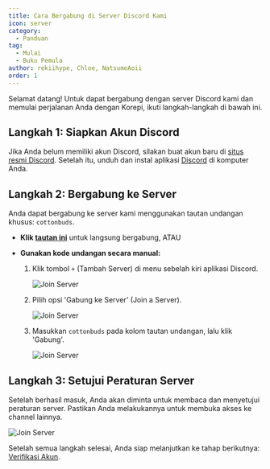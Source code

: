 ```yaml
---
title: Cara Bergabung di Server Discord Kami
icon: server
category:
  - Panduan
tag:
  - Mulai
  - Buku Pemula
author: rekiihype, Chloe, NatsumeAoii
order: 1
---
```


Selamat datang! Untuk dapat bergabung dengan server Discord kami dan memulai perjalanan Anda dengan Korepi, ikuti langkah-langkah di bawah ini.

## Langkah 1: Siapkan Akun Discord

Jika Anda belum memiliki akun Discord, silakan buat akun baru di [situs resmi Discord](https://discord.com/). Setelah itu, unduh dan instal aplikasi [Discord](https://discord.com/download) di komputer Anda.

## Langkah 2: Bergabung ke Server

Anda dapat bergabung ke server kami menggunakan tautan undangan khusus: `cottonbuds`.

- **Klik [tautan ini](https://discord.gg/cottonbuds)** untuk langsung bergabung, ATAU
- **Gunakan kode undangan secara manual:**

  1.  Klik tombol `+` (Tambah Server) di menu sebelah kiri aplikasi Discord.

      ![Join Server](/assets/images/docs/202312/join1.png)

  2.  Pilih opsi 'Gabung ke Server' (Join a Server).

      ![Join Server](/assets/images/docs/202312/join2.png)

  3.  Masukkan `cottonbuds` pada kolom tautan undangan, lalu klik 'Gabung'.
  
      ![Join Server](/assets/images/docs/202312/join3.png)

## Langkah 3: Setujui Peraturan Server

Setelah berhasil masuk, Anda akan diminta untuk membaca dan menyetujui peraturan server. Pastikan Anda melakukannya untuk membuka akses ke channel lainnya.

![Join Server](/assets/images/docs/202312/join4.png)

Setelah semua langkah selesai, Anda siap melanjutkan ke tahap berikutnya: [Verifikasi Akun](verify.md).